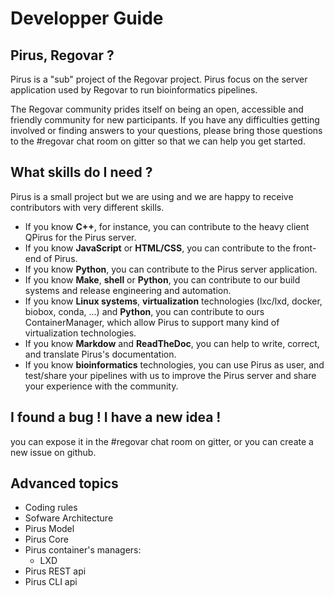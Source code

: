 # Developper Guide

## Pirus, Regovar ?
Pirus is a "sub" project of the Regovar project. Pirus focus on the server application used by Regovar to run bioinformatics pipelines.

The Regovar community prides itself on being an open, accessible and friendly community for new participants. If you have any difficulties getting involved or finding answers to your questions, please bring those questions to the #regovar chat room on gitter so that we can help you get started.




## What skills do I need ?
Pirus is a small project but we are using and we are happy to receive contributors with very different skills.

* If you know **C++**, for instance, you can contribute to the heavy client QPirus for the Pirus server.
* If you know **JavaScript** or **HTML/CSS**, you can contribute to the front-end of Pirus.
* If you know **Python**, you can contribute to the Pirus server application.
* If you know **Make**, **shell** or **Python**, you can contribute to our build systems and release engineering and automation.
* If you know **Linux systems**, **virtualization** technologies (lxc/lxd, docker, biobox, conda, ...) and **Python**, you can contribute to ours ContainerManager, which allow Pirus to support many kind of virtualization technologies.
* If you know **Markdow** and **ReadTheDoc**, you can help to write, correct, and translate Pirus's documentation.
* If you know **bioinformatics** technologies, you can use Pirus as user, and test/share your pipelines with us to improve the Pirus server and share your experience with the community.


## I found a bug ! I have a new idea !

you can expose it in the #regovar chat room on gitter, or you can create a new issue on github.





## Advanced topics

* Coding rules
* Sofware Architecture
* Pirus Model
* Pirus Core
* Pirus container's managers:
	* LXD
* Pirus REST api
* Pirus CLI api
